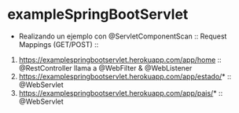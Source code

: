 # exampleSpringBootServlet

- Realizando un ejemplo con @ServletComponentScan
:: Request Mappings (GET/POST) ::
1. https://examplespringbootservlet.herokuapp.com/app/home :: @RestController llama a @WebFilter & @WebListener
2. https://examplespringbootservlet.herokuapp.com/app/estado/* :: @WebServlet
3. https://examplespringbootservlet.herokuapp.com/app/pais/* :: @WebServlet
